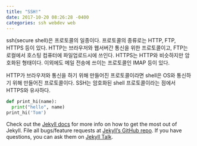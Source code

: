 ```yaml
---
title: "SSH!"
date: 2017-10-20 08:26:28 -0400
categories: ssh webdev web
---
```

ssh(secure shell)은 프로토콜의 일종이다. 프로토콜의 종류로는 HTTP, FTP, HTTPS 등이 있다. HTTP는 브라우저와 웹서버간 통신을 위한 프로토콜이고, FTP는 로컬에서 호스팅 컴퓨터에 파일업로드시에 쓰인다. HTTPS는 HTTP와 비슷하지만 암호화된 형태이다. 이외에도 메일 전송에 쓰이는 프로토콜인 IMAP 등이 있다.

HTTP가 브라우저와 통신을 하기 위해 만들어진 프로토콜이라면 shell은 OS와 통신하기 위해 만들어진 프로토콜이다. SSH는 암호화된 shell 프로토콜이라는 점에서 HTTPS와 유사하다.



```python
def print_hi(name):
  print("hello", name)
print_hi('Tom')
```
Check out the [Jekyll docs][jekyll-docs] for more info on how to get the most out of Jekyll. File all bugs/feature requests at [Jekyll’s GitHub repo][jekyll-gh]. If you have questions, you can ask them on [Jekyll Talk][jekyll-talk].

[jekyll-docs]: https://jekyllrb.com/docs/home
[jekyll-gh]:   https://github.com/jekyll/jekyll
[jekyll-talk]: https://talk.jekyllrb.com/
